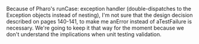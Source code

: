 Because of Pharo's runCase: exception handler (double-dispatches to the Exception objects instead of nesting), I'm not sure that the design decision described on pages 140-141, to make me anError instead of aTestFailure is necessary. We're going to keep it that way for the moment because we don't understand the implications when unit testing validation.
